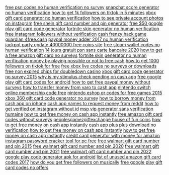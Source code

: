 <a href="https://lookerstudio.google.com/s/nWfG7VrkXtk">free psn codes no human verification no survey</a>
<a href="https://lookerstudio.google.com/reporting/b39118ba-b230-43c3-8ff9-b70f38b995dc/page/DjD">snapchat score generator no human verification</a>
<a href="https://lookerstudio.google.com/reporting/c5a114cd-3f73-4ff2-8540-3ea2d68cdc31/page/DjD">how to get 1k followers on tiktok in 5 minutes</a>
<a href="https://lookerstudio.google.com/s/uZ0ENHHsOT8">xbox gift card generator no human verification</a>
<a href="https://lookerstudio.google.com/reporting/ff2a6a52-4b9e-45b5-b43f-c76613f906be/page/DjD">how to see private account photos on instagram</a>
<a href="https://lookerstudio.google.com/reporting/cc9ffd54-8259-438b-9eb9-b3f9ec29f27d/page/muWED">free shein gift card number and pin generator</a>
<a href="https://lookerstudio.google.com/reporting/62a7bafe-1756-4e5a-82df-55b8e8a8116c/page/DjD">free $50 google play gift card code generator</a>
<a href="https://lookerstudio.google.com/reporting/2306c262-a605-4424-ab63-b95a9c85ea7e/page/DjD">fortnite skin generator no human verification</a>
<a href="https://lookerstudio.google.com/reporting/715621a8-4c0d-40ef-bceb-71d5c62064b4/page/DjD">free instagram followers without verification</a>
<a href="https://lookerstudio.google.com/s/lyAQFhRPwMU">cash frenzy hack   game guardian   4free.cash</a>
<a href="https://lookerstudio.google.com/u/0/reporting/36868c83-a49b-4b2f-80e9-bc00ea7c77f5/page/RIgDD">paypal money adder 2017 no human verification</a>
<a href="https://lookerstudio.google.com/s/v0_FKEcrP5s">jackpot party update 40000000 free coins site</a>
<a href="https://lookerstudio.google.com/reporting/2d9ba7fb-4071-4848-ac67-6669b326e9a2/page/DjD">free steam wallet codes no human verification</a>
<a href="https://lookerstudio.google.com/reporting/1b20ddf6-02d4-431d-88d1-a520f8e2b422/page/DjD">14 jours gratuit psn sans carte bancaire 2020</a>
<a href="https://lookerstudio.google.com/reporting/3ee7ec47-0ba1-47ac-997c-b2377cd7023a/page/uqWED">how to get a free amazon gift card no surveys</a>
<a href="https://lookerstudio.google.com/u/0/reporting/8c548dd4-00dd-4ebd-9cfb-ebf0b5c19786/page/PEgDD">fortnite skin generator no human verification</a>
<a href="https://lookerstudio.google.com/reporting/e24f63d1-0b51-4677-b833-68b0da08bf41/page/PdM5C">money by playing possible or not to free cash</a>
<a href="https://lookerstudio.google.com/reporting/ee76a88d-00d5-42e5-b527-dad59e1f342f/page/DjD">how to get 1000 followers on tiktok for free</a>
<a href="https://lookerstudio.google.com/reporting/1ec88f5a-7841-4496-b9ef-a0eca7994641/page/DjD">free xbox live codes no surveys or downloads</a>
<a href="https://lookerstudio.google.com/s/qKx6N7yO6qk">free non expired chips for doubledown casino</a>
<a href="https://lookerstudio.google.com/s/r75yiD1O0G8">xbox gift card code generator no survey 2015</a>
<a href="https://lookerstudio.google.com/reporting/ca31f052-fef5-43c3-8021-cc2000fc85f8/page/7wwAD">why is my stimulus check pending on cash app</a>
<a href="https://lookerstudio.google.com/reporting/86bb2be1-dc59-4e60-bea0-2f8dd2c3f17e/page/aqWED">free google play gift card codes for android</a>
<a href="https://lookerstudio.google.com/reporting/a4eb604f-30ca-4689-9ccf-1dd0f8497119/page/etWED">how to get free paypal money without surveys</a>
<a href="https://lookerstudio.google.com/reporting/3b69370a-3df0-42fd-a6f2-0e8bb0496a9c/page/DjD">how to transfer money from varo to cash app</a>
<a href="https://lookerstudio.google.com/reporting/c2773ec2-f305-4195-ac32-ac3aaa81bcaa/page/DjD">nintendo switch online membership code free</a>
<a href="https://lookerstudio.google.com/reporting/2f3477a4-57c3-4aa1-81bf-58f61a1efe31/page/DjD">nintendo eshop qr codes for free games 2015</a>
<a href="https://lookerstudio.google.com/reporting/0d465bcc-a4aa-4b74-b970-10851e8fe627/page/DjD">xbox 360 gift card code generator no survey</a>
<a href="https://lookerstudio.google.com/reporting/3c5ac4a8-4cb3-4d54-938b-0db43ccccb1c/page/DjD">how to borrow money from cash app on iphone</a>
<a href="https://lookerstudio.google.com/reporting/1c46d188-1e5d-45b4-be20-fd9b67e9f4a1/page/DjD">cash app names to request money from reddit</a>
<a href="https://lookerstudio.google.com/s/i7M6eKnJf64">how to get verified on instagram without id</a>
<a href="https://lookerstudio.google.com/reporting/3e74edf3-c4e7-4dbe-be49-0ceaf9def406/page/DjD">msp vip generator sans verification humaine</a>
<a href="https://lookerstudio.google.com/s/pkkl4sWb_w8">how to get free money on cash app instantly</a>
<a href="https://lookerstudio.google.com/reporting/3ee7ec47-0ba1-47ac-997c-b2377cd7023a/page/uqWED">free amazon gift card codes without surveys</a>
<a href="https://lookerstudio.google.com/reporting/309c0dd8-39f1-4fa3-8898-c83765227144/page/WmhED">peoplesgamezgiftexchange house of fun coins</a>
<a href="https://lookerstudio.google.com/reporting/489c9772-8865-42f5-805b-709ad95b6080/page/rLIED">how to get free money on cash app instantly</a>
<a href="https://lookerstudio.google.com/reporting/45797000-6b04-408b-a004-faee420fd1f9/page/m2nED">cash app plus plus download no verification</a>
<a href="https://lookerstudio.google.com/reporting/1daa2a16-e756-4aa7-a9c2-8ebefc18aea0/page/QmpDD">how to get free money on cash app instantly</a>
<a href="https://lookerstudio.google.com/reporting/2369cc2d-d7bf-4657-93c3-f50c8c80960d/page/QmpDD">how to get free money on cash app instantly</a>
<a href="https://lookerstudio.google.com/reporting/df92ba6c-ba69-442d-b142-4a4de763ec3e/page/DjD">credit card generator with money for amazon</a>
<a href="https://lookerstudio.google.com/reporting/372aee2c-fb91-4347-9ad7-43619479a229/page/DjD">instagram password cracker tool for pc free</a>
<a href="https://lookerstudio.google.com/reporting/f8e243fc-5fab-42a8-b34f-5c0b03fde4aa/page/NvWED">free walmart gift card number and pin 2015</a>
<a href="https://lookerstudio.google.com/reporting/f8e243fc-5fab-42a8-b34f-5c0b03fde4aa/page/NvWED">free walmart gift card number and pin 2020</a>
<a href="https://lookerstudio.google.com/reporting/f8e243fc-5fab-42a8-b34f-5c0b03fde4aa/page/NvWED">free walmart gift card number and pin 2021</a>
<a href="https://lookerstudio.google.com/reporting/f8e243fc-5fab-42a8-b34f-5c0b03fde4aa/page/NvWED">free walmart gift card number and pin 2022</a>
<a href="https://lookerstudio.google.com/reporting/35432ddc-a86a-4235-a17d-6b0b4b813524/page/DjD">google play code generator apk for android</a>
<a href="https://lookerstudio.google.com/reporting/431aaedf-1094-4bf3-9de0-33f88bf815c5/page/DjD">list of unused amazon gift card codes 2017</a>
<a href="https://lookerstudio.google.com/reporting/efae31f1-246f-4188-952d-a8fba6cb2fb3/page/DjD">how do you get free followers on musically</a>
<a href="https://lookerstudio.google.com/reporting/3afbad0b-3910-49ae-9c85-a1b24e2972d5/page/DjD">free google play gift card codes no offers</a>
